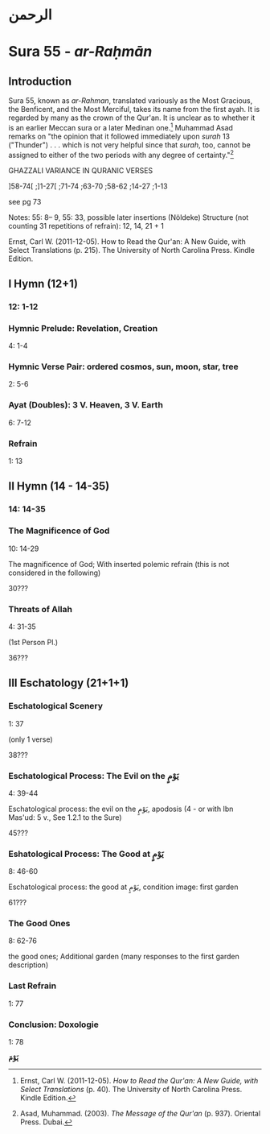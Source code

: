 # الرحمن

# Sura 55 - _ar-Raḥmān_

## Introduction

Sura 55, known as _ar-Rahman_, translated variously as the Most Gracious, the Benficent, and the Most Merciful,  takes its name from the first ayah. It is regarded by many as the crown of the Qur'an. It is unclear as to whether it is an earlier Meccan sura or a later Medinan one.[^1] Muhammad Asad remarks on "the opinion that it followed immediately upon _surah_ 13 \("Thunder"\) . . . which is not very helpful since that _surah_, too, cannot be assigned to either of the two periods with any degree of certainty."[^2]

GHAZZALI VARIANCE IN QURANIC VERSES

\]58-74\[ ;\]1-27\[ ;71-74 ;63-70 ;58-62 ;14-27 ;1-13

see pg 73

Notes: 55: 8– 9, 55: 33, possible later insertions \(Nöldeke\) Structure \(not counting 31 repetitions of refrain\): 12, 14, 21 + 1

Ernst, Carl W. \(2011-12-05\). How to Read the Qur'an: A New Guide, with Select Translations \(p. 215\). The University of North Carolina Press. Kindle Edition.

## I Hymn \(12+1\)

### 12: 1-12

### Hymnic Prelude: Revelation, Creation

4: 1-4

### Hymnic Verse Pair: ordered cosmos, sun, moon, star, tree

2: 5-6

### Ayat \(Doubles\): 3 V. Heaven, 3 V. Earth

6: 7-12

### Refrain

1: 13

## II Hymn \(14 - 14-35\)

### 14: 14-35

### The Magnificence of God

10: 14-29

The magnificence of God; With inserted polemic refrain \(this is not considered in the following\)

30???

### Threats of Allah

4: 31-35

\(1st Person Pl.\)

36???

## III Eschatology \(21+1+1\)

### Eschatological Scenery

1: 37

\(only 1 verse\)

38???

### Eschatological Process: The Evil on the يَوْمٍ

4: 39-44

Eschatological process: the evil on the يَوْمٍ, apodosis \(4 - or with Ibn Mas'ud: 5 v., See 1.2.1 to the Sure\)

45???

### Eshatological Process: The Good at يَوْمٍ

8: 46-60

Eschatological process: the good at يَوْمٍ, condition image: first garden

61???

### The Good Ones

8: 62-76

the good ones; Additional garden \(many responses to the first garden description\)

### Last Refrain

1: 77

### Conclusion: Doxologie

1: 78

**يَوْمَ**

[^1]: Ernst, Carl W. \(2011-12-05\). _How to Read the Qur'an: A New Guide, with Select Translations_ \(p. 40\). The University of North Carolina Press. Kindle Edition. 

[^2]: Asad, Muhammad. \(2003\). _The Message of the Qur'an_ \(p. 937\). Oriental Press. Dubai.

